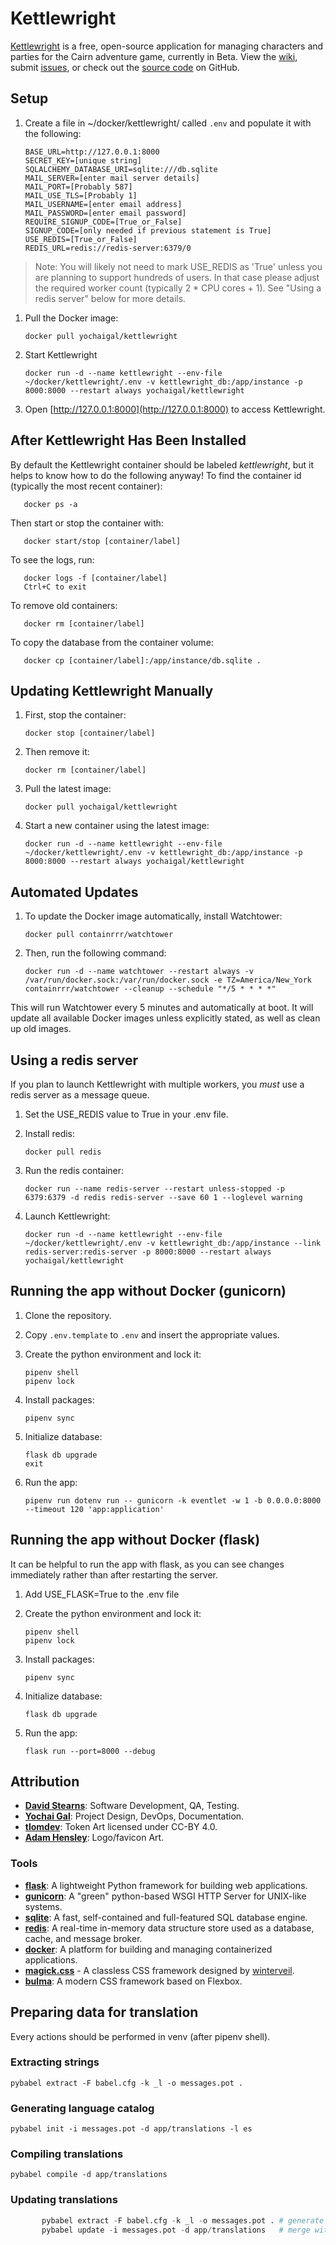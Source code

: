 

# Kettlewright

[Kettlewright](https://kettlewright.com) is a free, open-source application for managing characters and parties for the Cairn adventure game, currently in Beta. View the [wiki](https://github.com/yochaigal/kettlewright/wiki), submit [issues](https://github.com/yochaigal/kettlewright/issues), or check out the [source code](https://github.com/yochaigal/kettlewright) on GitHub.

## Setup

1. Create a file in ~/docker/kettlewright/ called `.env` and populate it with the following:

       BASE_URL=http://127.0.0.1:8000
       SECRET_KEY=[unique string]
       SQLALCHEMY_DATABASE_URI=sqlite:///db.sqlite
       MAIL_SERVER=[enter mail server details]
       MAIL_PORT=[Probably 587]
       MAIL_USE_TLS=[Probably 1]
       MAIL_USERNAME=[enter email address]
       MAIL_PASSWORD=[enter email password]
       REQUIRE_SIGNUP_CODE=[True_or_False]
       SIGNUP_CODE=[only needed if previous statement is True]
       USE_REDIS=[True_or_False]
       REDIS_URL=redis://redis-server:6379/0

> Note: You will likely not need to mark USE_REDIS as 'True' unless you are planning to support hundreds of users. In that case please adjust the required worker count (typically 2 * CPU cores + 1). See "Using a redis server" below for more details.


1. Pull the Docker image:

       docker pull yochaigal/kettlewright

2. Start Kettlewright

       docker run -d --name kettlewright --env-file ~/docker/kettlewright/.env -v kettlewright_db:/app/instance -p 8000:8000 --restart always yochaigal/kettlewright

3. Open [http://127.0.0.1:8000](http://127.0.0.1:8000) to access Kettlewright.

## After Kettlewright Has Been Installed

By default the Kettlewright container should be labeled _kettlewright_, but it helps to know how to do the following anyway!
To find the container id (typically the most recent container):

       docker ps -a

Then start or stop the container with:

       docker start/stop [container/label]

To see the logs, run:

       docker logs -f [container/label]
       Ctrl+C to exit

To remove old containers:

       docker rm [container/label]

To copy the database from the container volume:

       docker cp [container/label]:/app/instance/db.sqlite .

## Updating Kettlewright Manually

1. First, stop the container:

       docker stop [container/label]

2. Then remove it:

       docker rm [container/label]

3. Pull the latest image:

       docker pull yochaigal/kettlewright

4. Start a new container using the latest image:

       docker run -d --name kettlewright --env-file ~/docker/kettlewright/.env -v kettlewright_db:/app/instance -p 8000:8000 --restart always yochaigal/kettlewright

## Automated Updates

1. To update the Docker image automatically, install Watchtower:

       docker pull containrrr/watchtower

2. Then, run the following command:

       docker run -d --name watchtower --restart always -v /var/run/docker.sock:/var/run/docker.sock -e TZ=America/New_York containrrr/watchtower --cleanup --schedule "*/5 * * * *"
       
This will run Watchtower every 5 minutes and automatically at boot. It will update all available Docker images unless explicitly stated, as well as clean up old images.

## Using a redis server

If you plan to launch Kettlewright with multiple workers, you _must_ use a redis server as a message queue.

1. Set the USE_REDIS value to True in your .env file. 

2. Install redis:

       docker pull redis

3. Run the redis container:

       docker run --name redis-server --restart unless-stopped -p 6379:6379 -d redis redis-server --save 60 1 --loglevel warning

4. Launch Kettlewright:

       docker run -d --name kettlewright --env-file ~/docker/kettlewright/.env -v kettlewright_db:/app/instance --link redis-server:redis-server -p 8000:8000 --restart always yochaigal/kettlewright

## Running the app without Docker (gunicorn)

1. Clone the repository.

2. Copy `.env.template` to `.env` and insert the appropriate values.

3. Create the python environment and lock it:

       pipenv shell
       pipenv lock

5. Install packages:

       pipenv sync

6. Initialize database:

       flask db upgrade
       exit

7. Run the app:

       pipenv run dotenv run -- gunicorn -k eventlet -w 1 -b 0.0.0.0:8000 --timeout 120 'app:application'

## Running the app without Docker (flask)

It can be helpful to run the app with flask, as you can see changes immediately rather than after restarting the server.

1. Add USE_FLASK=True to the .env file

2. Create the python environment and lock it:

       pipenv shell
       pipenv lock

3. Install packages:

       pipenv sync

4. Initialize database:

       flask db upgrade

5. Run the app:

       flask run --port=8000 --debug

## Attribution

- [**David Stearns**](https://github.com/david-stearns): Software Development, QA, Testing.
- [**Yochai Gal**](https://newschoolrevolution.com): Project Design, DevOps, Documentation.
- [**tlomdev**](https://tlomdev.itch.io/tlomdevs-tokens): Token Art licensed under CC-BY 4.0.
- [**Adam Hensley**](https://adamhensley.itch.io/): Logo/favicon Art.

### Tools

- [**flask**](https://flask.palletsprojects.com/en/3.0.x/): A lightweight Python framework for building web applications.
- [**gunicorn**](https://gunicorn.org/): A "green" python-based WSGI HTTP Server for UNIX-like systems.
- [**sqlite**](https://www.sqlite.org): A fast, self-contained and full-featured SQL database engine.
- [**redis**](https://redis.io): A real-time in-memory data structure store used as a database, cache, and message broker.
- [**docker**](https://www.docker.com): A platform for building and managing containerized applications.
- [**magick.css**](https://css.winterveil.net) - A classless CSS framework designed by [winterveil](https://github.com/wintermute-cell).
- [**bulma**](https://github.com/jgthms/bulma): A modern CSS framework based on Flexbox.

## Preparing data for translation

Every actions should be performed in venv (after pipenv shell).

### Extracting strings

`pybabel extract -F babel.cfg -k _l -o messages.pot .`

### Generating language catalog

`pybabel init -i messages.pot -d app/translations -l es`

### Compiling translations

`pybabel compile -d app/translations`

### Updating translations

```python
       pybabel extract -F babel.cfg -k _l -o messages.pot . # generate new definitions
       pybabel update -i messages.pot -d app/translations   # merge with existing translations
```
